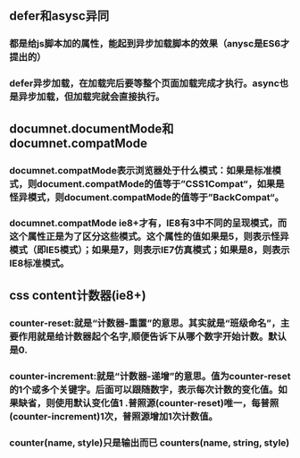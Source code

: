 ## defer和asysc异同
  ### 都是给js脚本加的属性，能起到异步加载脚本的效果（anysc是ES6才提出的）
  ### defer异步加载，在加载完后要等整个页面加载完成才执行。async也是异步加载，但加载完就会直接执行。
 ## documnet.documentMode和documnet.compatMode 
  ### documnet.compatMode表示浏览器处于什么模式：如果是标准模式，则document.compatMode的值等于”CSS1Compat“，如果是怪异模式，则document.compatMode的值等于”BackCompat“。
  ### documnet.compatMode ie8+才有，IE8有3中不同的呈现模式，而这个属性正是为了区分这些模式。这个属性的值如果是5，则表示怪异模式（即IE5模式）；如果是7，则表示IE7仿真模式；如果是8，则表示IE8标准模式。
 ## css content计数器(ie8+)
   ### counter-reset:就是“计数器-重置”的意思。其实就是“班级命名”，主要作用就是给计数器起个名字,顺便告诉下从哪个数字开始计数。默认是0.
   ### counter-increment:就是“计数器-递增”的意思。值为counter-reset的1个或多个关键字。后面可以跟随数字，表示每次计数的变化值。如果缺省，则使用默认变化值1 .普照源(counter-reset)唯一，每普照(counter-increment)1次，普照源增加1次计数值。
   ### counter(name, style)只是输出而已 counters(name, string, style)
 